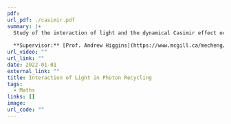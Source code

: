 ```yaml
---
pdf: 
url_pdf: ./casimir.pdf
summary: |+
  Study of the interaction of light and the dynamical Casimir effect occuring in photon recycling via scalar quantum field theory. We computed quantum corrections via loop diagrams using a spatially dependent interaction vertex and relativistically moving boundary conditions for the mirrors.
  
  **Supervisor:** [Prof. Andrew Higgins](https://www.mcgill.ca/mecheng/people/staff/andrewhiggins)
url_video: ""
url_link: ""
date: 2022-01-01
external_link: ""
title: Interaction of Light in Photon Recycling
tags:
  - Maths
links: []
image: 
url_code: ""
---
```

